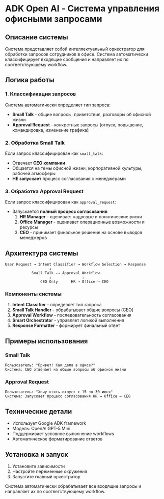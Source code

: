 # ADK Open AI - Система управления офисными запросами

## Описание системы

Система представляет собой интеллектуальный оркестратор для обработки запросов сотрудников в офисе. Система автоматически классифицирует входящие сообщения и направляет их по соответствующему workflow.

## Логика работы

### 1. Классификация запросов

Система автоматически определяет тип запроса:

- **Small Talk** - общие вопросы, приветствия, разговоры об офисной жизни
- **Approval Request** - конкретные запросы (отпуск, повышение, командировка, изменение графика)

### 2. Обработка Small Talk

Если запрос классифицирован как `small_talk`:
- Отвечает **CEO компании**
- Общается на темы офисной жизни, корпоративной культуры, рабочей атмосферы
- **НЕ запускает** процесс согласования с менеджерами

### 3. Обработка Approval Request

Если запрос классифицирован как `approval_request`:
- Запускается **полный процесс согласования**:
  1. **HR Manager** - оценивает кадровые и политические риски
  2. **Office Manager** - оценивает операционные возможности и ресурсы
  3. **CEO** - принимает финальное решение на основе выводов менеджеров

## Архитектура системы

```
User Request → Intent Classifier → Workflow Selection → Response
                    ↓
            Small Talk ←→ Approval Workflow
                    ↓              ↓
                CEO Only      HR → Office → CEO
```

### Компоненты системы

1. **Intent Classifier** - определяет тип запроса
2. **Small Talk Handler** - обрабатывает общие вопросы (CEO)
3. **Approval Workflow** - последовательность согласования
4. **Smart Orchestrator** - управляет логикой выполнения
5. **Response Formatter** - формирует финальный ответ

## Примеры использования

### Small Talk
```
Пользователь: "Привет! Как дела в офисе?"
Система: CEO отвечает на общие вопросы об офисной жизни
```

### Approval Request
```
Пользователь: "Хочу взять отпуск с 15 по 30 июня"
Система: Запускает процесс согласования HR → Office → CEO
```

## Технические детали

- Использует Google ADK framework
- Модель: OpenAI GPT-5 Mini
- Поддерживает условное выполнение workflows
- Автоматическое форматирование ответов

## Установка и запуск

1. Установите зависимости
2. Настройте переменные окружения
3. Запустите главный оркестратор

Система автоматически обрабатывает все входящие запросы и направляет их по соответствующему workflow.
